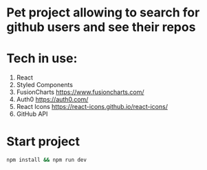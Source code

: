 # Pet project allowing to search for github users and see their repos

# Tech in use:

1. React
2. Styled Components
3. FusionCharts
 https://www.fusioncharts.com/
4. Auth0
https://auth0.com/
5. React Icons
https://react-icons.github.io/react-icons/
6. GitHub API

# Start project

```bash
npm install && npm run dev
```



